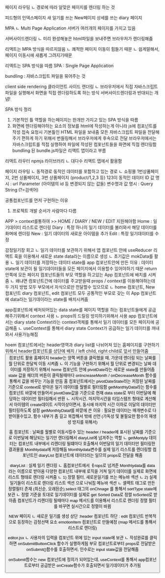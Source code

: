 페이지 라우팅
ㄴ 경로에 따라 알맞은 페이지를 렌더링 하는 것

피드형의 인덱스페이지
새 일기를 쓰는 New페이지
상세를 쓰는 diary 페이지

MPA
ㄴ Multi Page Application
서버가 여러개의 페이지를 가지고 있음

서버사이드렌더링
ㄴ 미리 완성해놓은 html파일을 보내주면 브라우저가 렌더링해줌 

리액트는 MPA 방식을 따르지않음 
ㄴ 쾌적한 페이지 이동이 힘들기 때문
ㄴ 쉽게말해서, 페이지 이동시에 새롭게 그려지기때문

리액트는 SPA 방식을 따름
SPA : Single Page Application
 
bundling : 자바스크립트 파일을 묶어주는 것

client side rendering 클라이언트 사이드 렌더링
ㄴ 브라우저에서 직접 자바스크립트 파일을 실행해서 화면을 직접 렌더링하도록 하는 방식 
서버사이드렌더링과 반대되는 개념! 


SPA 방식 정리
1. 기본적인 틀 역할을 하는페이지는 한개만 가지고 있는 SPA 방식을 따름 
2. 화면에 렌더링해야하는 요소의 정보를 html에 작성하는게 아니라 js에 컴포넌트를 작성 
접속 요청시 
기본틀인 HTML 파일을 보내줌
 모든 자바스크립트 파일을 전달해주기 편하게 하기 위해서 번들링해서 브라우저에게 후속으로 전달
브라우저에서는 자바스크립트를 직접 실행하여 파일에 작성된 컴포넌트들을 화면에 직접 렌더링함 
bundling 된 bundle.js파일은 리액트 앱이라고 부름 



리액트 라우터
npmjs 라이브러리
ㄴ 대다수 리액트 앱에서 활용함



페이지 라우팅
ㄴ 동적경로
동적인 데이터를 포함하고 있는 경로 
ㄴ 쇼핑몰 1번상품페이지, 2번 상품페이지, 3번 상품페이지  (product/1,2,3 등) 123이 동적인 데이터 
ID 값 명시 : url Parameter (아이템의 id 등 변경되지 않는 값들)
변수명과 값 명시 : Query String (?=검색어)


공통컴포넌트를 먼저 구현하는 이유
1) 프로젝트 개발 순서가 사람마다 다름



APP > context를통하여 >> HOME / DIARY / NEW / EDIT 지원해야함 
Home : 일기데이터 리스트로 렌더링
Diary : 특정 하나의 일기 데이터를 불러와서 해당 데이터를 화며에 렌더링 
New : 일기 데이터의 새로운 아이템을 추가
Edit : 특정 일기데이터를 수정



감정일기장 회고 
ㄴ 일기 데이터를 보관하기 위해서 앱 컴포넌트 안에 useReducer 리액트 훅을 이용해서 새로운 state data라는 이름으로 생성 
ㄴ 초기값은 mokData를 활용
ㄴ 일기 데이터를 저장하는 데이터 state를 app 컴포넌트안에 만든 이유 : 데이터 state에 보관이 될 일기데이터들을 모든 페이지에서 이용할수 있어야하기 때문
return 안쪽에 모든 페이지 컴포넌트들의 부모 역할을 하고있는 App 컴포넌트에 배치를 시켜줌
ㄴ 왜냐면 컴포넌트간에 데이터를 주고받을때 props / context를 이용해야하는데 두 가지 방법 모두 부모에서 자식으로만 전달할수 있으므로
ㄴ home 컴포넌트, New 컴포넌트 diary 컴포넌트, edit 컴포넌트 모두 공통적인 부모로 갖는 이 App 컴포넌트에 data라는 일기데이라는 state를 배치시켜줌 

app컴포넌트에 배처되어있는 data state를 페이지 역할을 하는 컴포넌트들에게 공급해주기위해서 context 사용
ㄴ props의 드릴링 방지하기위해서 사용
app 컴포넌트에서는 diary state Context라는 context객체를 통해서 일기 데이터를 모든 페이지에 공급해줌
ㄴ useContext를 통해서 diary state Context가 공급하는 일기 데이터를 꺼내와서 사용가능해짐

hoem 컴포넌트에서는 header영역과 diary list를 나뉘어져 있는 홈페이지를 구현하기 위해서 header컴포넌트를 상단에 배치 / left child, right child로 앞서 만들어줌 <Button> 컴포넌트 활용
홈페이지 header는 양쪽 버튼을 클릭했을 때, 가운데 렌더링 되는 날짜를 월 단위로 한달씩 이동 시켜줌
ㄴ 이 기능을 구현하기 위해서 월 단위로 변경되는 날짜 데이터를 저장하기 위해서 home 컴포넌트 안에 pivotDate라는 새로운 state를 만들어줌
state 값을 헤더의 버튼이 클릭될때마다 onIncreaseMonth / onDecreaseMonth 함수를 통해서 값을 바꾸는 기능을 만듬
홈 컴포넌트에서는 pivotDateState라는 저장된 날짜를 기준으로 context로 받아온 일기 데이터를 월별로 필터링함
getMonthlyData라는 함수를 컴포넌트 바깥에 만들어서 pivotDate값을 기준으로 현재 data state로 부터 이번달에 해당하는 데이터만 필터링해서 반환 
ㄴ 시작시간, 마지막시간을 타임스탬프 형태로 계산해서 아이템의 create데이트 시작이상이면서, 동시에 마지막 시간 이하로 이달의 데이터만 필터링하도록 설정
getMonthlyDataf를 바깥에 쓴 이유 : 필요한 데이터는 매개변수로 다 받아올수있고, 함수 내부가 좀 길고 복잡해서 밖에 선언 (가독성 및 불필요한 함수의 재생성 방지를 위해서)

홈 컴포넌트 : 날짜를 월별로 이동시킬수 있는 header / header에 표시된 날짜를 기준으로 이번달에 해당되는 일기만 렌더링해서 diaryList에 넘겨주는 역할
ㄴ getMontyly 데이터는 컴포넌트 내부에서 리렌더링 될떄마다 호출해서 이번달의 일기 데이터만 필터링한 결과물을 Monthlydata에 저장해둠 Monthlydata변수를 실제 일기 리스트를 렌더링할 컴포넌트인 diaryList 컴포넌트에 데이터라는 일므의 props로 전달을 해줌 



diaryList : 실제 일기 렌더링
ㄴ 홈컴포넌트에서 ㅔrops로 넘겨준 Monthlydata를 data 라는 이름으로 받아옴 
다양한 컴포넌트 내부에 로직을 거쳐 일기 데이터를 실제로 화면에 리스트 형태로 렌더링 시켜줌 
ㄴ 1) 정렬 필터, 새로운일기를 쓰는 메뉴바 섹션
ㄴ 2) 실제 일기들이 리스트로 렌더링 리스트 섹션
으로 나눠짐 
메뉴바 섹션
ㄴ 셀렉트 태그로 만든 정렬필터 존재 (최신순, 오래된순) select 태그의 onChnage 를 통해서 sortType state에 보관
ㄴ 정렬 기준을 토대로 일기데이터를 실제로 get Sorted Data로 정렬 toSorted로 받아줌 
컴포넌트가 리렌더링 될때마다 map 메서드를 이용해서 리스트로 렌더링 
정렬 필터를 바꾸면 실시간으로 정렬이 바뀜




NEW 페이지
ㄴ 새로운 일기를 생성
상단 :header 컴포넌트 
하단 : edit 컴포넌트 
반복적으로 등장하는 감정선택 요소 emotionItem 컴포넌트로 만들예정 (map 메서드를 통해서 리스트로 렌더링)


editor.jsx
ㄴ 사용자의 입력을 컴포넌트 위에 있는 input state에 보관
ㄴ 작성완료를 클릭하면 onSubmitButtonClick 함수가 실행하게됨
부모 컴포넌트로부터 props로 전달받은 onSubmit()함수를 호출하면서, 인수로는 input state값을 전달해줌

onSubmit함수는 new 컴포넌트에 정의가 되어있는데, 
useContext를 통해서 app컴포넌트로부터 공급받은 onCreate함수가 호출되면서 일기데이터가 추가됨